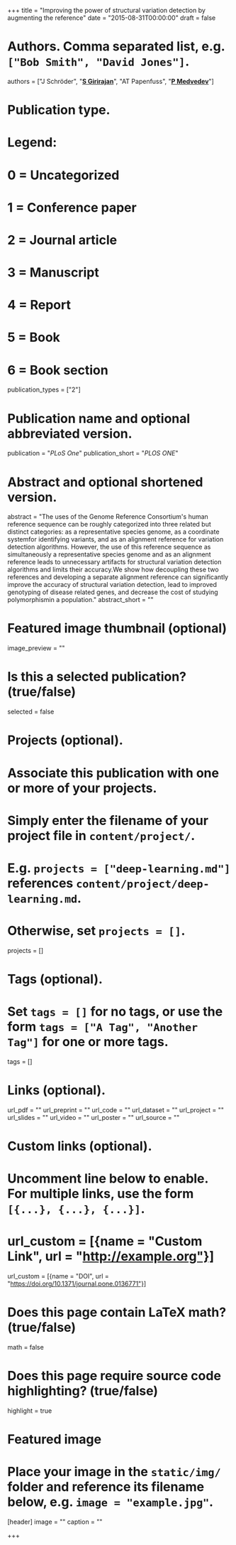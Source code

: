 +++
title = "Improving the power of structural variation detection by augmenting the reference"
date = "2015-08-31T00:00:00"
draft = false

# Authors. Comma separated list, e.g. `["Bob Smith", "David Jones"]`.
authors = ["J Schröder", "[__S Girirajan__](http://bmb.psu.edu/directory/sxg47)", "AT Papenfuss", "[__P Medvedev__](http://medvedevgroup.com)"]

# Publication type.
# Legend:
# 0 = Uncategorized
# 1 = Conference paper
# 2 = Journal article
# 3 = Manuscript
# 4 = Report
# 5 = Book
# 6 = Book section
publication_types = ["2"]

# Publication name and optional abbreviated version.
publication = "_PLoS One_"
publication_short = "_PLOS ONE_"

# Abstract and optional shortened version.
abstract = "The uses of the Genome Reference Consortium's human reference sequence can be roughly categorized into three related but distinct categories: as a representative species genome, as a coordinate systemfor identifying variants, and as an alignment reference for variation detection algorithms. However, the use of this reference sequence as simultaneously a representative species genome and as an alignment reference leads to unnecessary artifacts for structural variation detection algorithms and limits their accuracy.We show how decoupling these two references and developing a separate alignment reference can significantly improve the accuracy of structural variation detection, lead to improved genotyping of disease related genes, and decrease the cost of studying polymorphismin a population."
abstract_short = ""

# Featured image thumbnail (optional)
image_preview = ""

# Is this a selected publication? (true/false)
selected = false

# Projects (optional).
#   Associate this publication with one or more of your projects.
#   Simply enter the filename of your project file in `content/project/`.
#   E.g. `projects = ["deep-learning.md"]` references `content/project/deep-learning.md`.
#   Otherwise, set `projects = []`.
projects = []

# Tags (optional).
#   Set `tags = []` for no tags, or use the form `tags = ["A Tag", "Another Tag"]` for one or more tags.
tags = []

# Links (optional).
url_pdf = ""
url_preprint = ""
url_code = ""
url_dataset = ""
url_project = ""
url_slides = ""
url_video = ""
url_poster = ""
url_source = ""

# Custom links (optional).
#   Uncomment line below to enable. For multiple links, use the form `[{...}, {...}, {...}]`.
# url_custom = [{name = "Custom Link", url = "http://example.org"}]
url_custom = [{name = "DOI", url = "https://doi.org/10.1371/journal.pone.0136771"}]

# Does this page contain LaTeX math? (true/false)
math = false

# Does this page require source code highlighting? (true/false)
highlight = true

# Featured image
# Place your image in the `static/img/` folder and reference its filename below, e.g. `image = "example.jpg"`.
[header]
image = ""
caption = ""

+++
